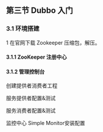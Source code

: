 ## 第三节 Dubbo 入门


### 3.1 环境搭建

1 在官网下载 Zookeeper 压缩包，解压。


#### 3.1.1 ZooKeeper 注册中心


#### 3.1.2 管理控制台  


创建提供者消费者工程

服务提供者配置&测试

服务消费者配置&测试


监控中心 Simple Monitor安装配置

